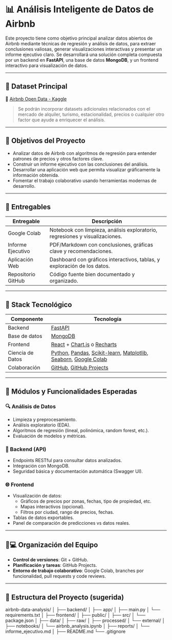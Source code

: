 # 📊 Análisis Inteligente de Datos de Airbnb

Este proyecto tiene como objetivo principal analizar datos abiertos de Airbnb mediante técnicas de regresión y análisis de datos, para extraer conclusiones valiosas, generar visualizaciones interactivas y presentar un informe ejecutivo claro. Se desarrollará una solución completa compuesta por un backend en **FastAPI**, una base de datos **MongoDB**, y un frontend interactivo para visualización de datos.

---

## 📁 Dataset Principal

🔗 [Airbnb Open Data - Kaggle](https://www.kaggle.com/datasets/arianazmoudeh/airbnbopendata)

> Se podrán incorporar datasets adicionales relacionados con el mercado de alquiler, turismo, estacionalidad, precios o cualquier otro factor que ayude a enriquecer el análisis.

---

## 🎯 Objetivos del Proyecto

- Analizar datos de Airbnb con algoritmos de regresión para entender patrones de precios y otros factores clave.
- Construir un informe ejecutivo con las conclusiones del análisis.
- Desarrollar una aplicación web que permita visualizar gráficamente la información obtenida.
- Fomentar el trabajo colaborativo usando herramientas modernas de desarrollo.

---

## 🚀 Entregables

| Entregable              | Descripción                                                                 |
|------------------------|-----------------------------------------------------------------------------|
| Google Colab           | Notebook con limpieza, análisis exploratorio, regresiones y visualizaciones. |
| Informe Ejecutivo      | PDF/Markdown con conclusiones, gráficas clave y recomendaciones.            |
| Aplicación Web         | Dashboard con gráficos interactivos, tablas, y exploración de los datos.    |
| Repositorio GitHub     | Código fuente bien documentado y organizado.                                |

---

## 🧰 Stack Tecnológico

| Componente     | Tecnología                                         |
|----------------|---------------------------------------------------|
| Backend        | [FastAPI](https://fastapi.tiangolo.com/)          |
| Base de datos  | [MongoDB](https://www.mongodb.com/)               |
| Frontend       | [React](https://reactjs.org/) + [Chart.js](https://www.chartjs.org/) o [Recharts](https://recharts.org/en-US/) |
| Ciencia de Datos | [Python](https://www.python.org/), [Pandas](https://pandas.pydata.org/), [Scikit-learn](https://scikit-learn.org/), [Matplotlib](https://matplotlib.org/), [Seaborn](https://seaborn.pydata.org/), [Google Colab](https://colab.research.google.com/) |
| Colaboración   | [GitHub](https://github.com/), [GitHub Projects](https://github.com/features/project-management) |

---

## 🧪 Módulos y Funcionalidades Esperadas

### 🔍 Análisis de Datos
- Limpieza y preprocesamiento.
- Análisis exploratorio (EDA).
- Algoritmos de regresión (lineal, polinómica, random forest, etc.).
- Evaluación de modelos y métricas.

### 🧩 Backend (API)
- Endpoints RESTful para consultar datos analizados.
- Integración con MongoDB.
- Seguridad básica y documentación automática (Swagger UI).

### 🌐 Frontend
- Visualización de datos:
  - Gráficos de precios por zonas, fechas, tipo de propiedad, etc.
  - Mapas interactivos (opcional).
  - Filtros por ciudad, rango de precios, fechas.
- Tablas de datos exportables.
- Panel de comparación de predicciones vs datos reales.

---

## 🧑💻 Organización del Equipo

- **Control de versiones**: Git + GitHub.
- **Planificación y tareas**: GitHub Projects.
- **Entorno de trabajo colaborativo**: Google Colab, branches por funcionalidad, pull requests y code reviews.

---

## 📂 Estructura del Proyecto (sugerida)
airbnb-data-analysis/ 
│ ├── backend/ 
│ ├── app/ 
│ ├── main.py 
│ └── requirements.txt 
│ ├── frontend/ 
│ ├── public/ 
│ ├── src/ 
│ └── package.json 
│ ├── data/ 
│ ├── raw/ │ 
├── processed/ 
│ └── external/
│ ├── notebooks/ 
│ └── airbnb_analysis.ipynb 
│ ├── reports/ 
│ └── informe_ejecutivo.md 
│ ├── README.md 
└── .gitignore

